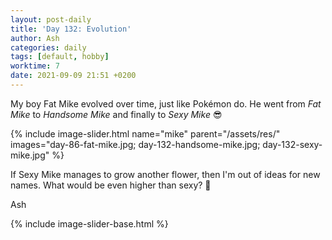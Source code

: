 ```yaml
---
layout: post-daily
title: 'Day 132: Evolution'
author: Ash
categories: daily
tags: [default, hobby]
worktime: 7
date: 2021-09-09 21:51 +0200
---
```

My boy Fat Mike evolved over time, just like Pokémon do. He went from *Fat Mike* to *Handsome Mike* and finally to *Sexy Mike* 😎

{% include image-slider.html name="mike" parent="/assets/res/" images="day-86-fat-mike.jpg; day-132-handsome-mike.jpg; day-132-sexy-mike.jpg" %}

If Sexy Mike manages to grow another flower, then I'm out of ideas for new names. What would be even higher than sexy? 🤔

Ash

{% include image-slider-base.html %}
